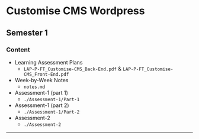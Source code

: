 # Customise CMS Wordpress
## Semester 1 

### Content
- Learning Assessment Plans
  - `LAP-P-FT_Customise-CMS_Back-End.pdf` & `LAP-P-FT_Customise-CMS_Front-End.pdf`
- Week-by-Week Notes
  - `notes.md`
- Assessment-1 (part 1)
  - `./Assessment-1/Part-1`
- Assessment-1 (part 2)
  - `./Assessment-1/Part-2`
- Assessment-2
  - `./Assessment-2`

---
